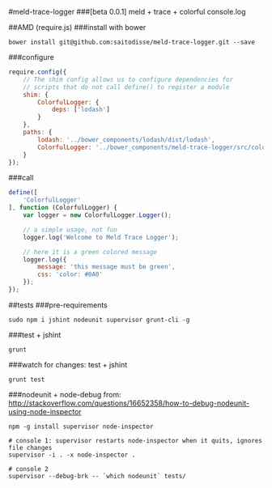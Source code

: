 #meld-trace-logger 
###[beta 0.0.1]
meld + trace + colorful console.log

##AMD (require.js)
###install with bower
```
bower install git@github.com:saitodisse/meld-trace-logger.git --save
```

###configure
```javascript
require.config({
	// The shim config allows us to configure dependencies for
	// scripts that do not call define() to register a module
	shim: {
		ColorfulLogger: {
			deps: ['lodash']
		}
	},
	paths: {
		lodash: '../bower_components/lodash/dist/lodash',
		ColorfulLogger: '../bower_components/meld-trace-logger/src/colorful-logger'
	}
});
```

###call
```javascript
define([
	'ColorfulLogger'
], function (ColorfulLogger) {
	var logger = new ColorfulLogger.Logger();

	// a simple usage, not fun
	logger.log('Welcome to Meld Trace Logger');

	// here it is a green colored message
	logger.log({
		message: 'this message must be green',
		css: 'color: #0A0'
	});
});
```

##tests
###pre-requirements
```
sudo npm i jshint nodeunit supervisor grunt-cli -g
```

###test + jshint
```
grunt
```

###watch for changes: test + jshint
```
grunt test
```

###nodeunit + node-debug
from: http://stackoverflow.com/questions/16652358/how-to-debug-nodeunit-using-node-inspector
```shell
npm -g install supervisor node-inspector

# console 1: supervisor restarts node-inspector when it quits, ignores file changes
supervisor -i . -x node-inspector .

# console 2
supervisor --debug-brk -- `which nodeunit` tests/
```


